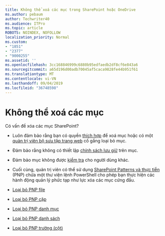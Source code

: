 ```yaml
---
title: Không thể xoá các mục trong SharePoint hoặc OneDrive
ms.author: pebaum
author: Techwriter40
ms.audience: ITPro
ms.topic: article
ROBOTS: NOINDEX, NOFOLLOW
localization_priority: Normal
ms.custom:
- "1851"
- "2377"
- "9000255"
ms.assetid: ''
ms.openlocfilehash: 3cc168846999c6880b95edfaedb2df8cf6e843a6
ms.sourcegitcommit: a65d196d00adb70045af5caca9828fe44b951f61
ms.translationtype: MT
ms.contentlocale: vi-VN
ms.lasthandoff: 09/04/2019
ms.locfileid: "36748598"
---
```

# <a name="unable-to-delete-items"></a>Không thể xoá các mục

Có vấn đề xóa các mục SharePoint?

- Luôn đảm bảo rằng bạn có quyền [thích hợp](https://docs.microsoft.com/sharepoint/default-sharepoint-groups) để xoá mục hoặc có một [quản trị viên bộ sưu tập trang web](https://docs.microsoft.com/sharepoint/customize-sharepoint-site-permissions#add-change-or-remove-a-site-collection-administrator) cố gắng loại bỏ mục.

- Đảm bảo rằng không có thiết lập [chính sách lưu giữ](https://docs.microsoft.com/office365/securitycompliance/retention-policies) trên mục.

- Đảm bảo mục không được [kiểm tra](https://support.office.com/article/check-out-check-in-or-discard-changes-to-files-in-a-library-7e2c12a9-a874-4393-9511-1378a700f6de) cho người dùng khác.

- Cuối cùng, quản trị viên có thể sử dụng [SharePoint Patterns và thực tiễn](https://docs.microsoft.com/powershell/sharepoint/sharepoint-pnp/sharepoint-pnp-cmdlets?view=sharepoint-ps#installation) (PNP) chứa một thư viện lệnh PowerShell cho phép bạn thực hiện các hành động quản lý phức tạp như lực xóa các mục cứng đầu.
- [Loại bỏ PNP file](https://docs.microsoft.com/powershell/module/sharepoint-pnp/remove-pnpfile?view=sharepoint-ps)
- [Loại bỏ PNP cặp](https://docs.microsoft.com/powershell/module/sharepoint-pnp/remove-pnpfolder?view=sharepoint-ps)
- [Loại bỏ PNP danh mục](https://docs.microsoft.com/powershell/module/sharepoint-pnp/remove-pnplistitem?view=sharepoint-ps)
- [Loại bỏ PNP danh sách](https://docs.microsoft.com/powershell/module/sharepoint-pnp/remove-pnplist?view=sharepoint-ps)
- [Loại bỏ PNP trường (cột)](https://docs.microsoft.com/powershell/module/sharepoint-pnp/remove-pnpfield?view=sharepoint-ps)